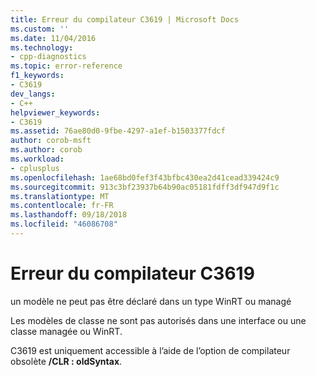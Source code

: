 ```yaml
---
title: Erreur du compilateur C3619 | Microsoft Docs
ms.custom: ''
ms.date: 11/04/2016
ms.technology:
- cpp-diagnostics
ms.topic: error-reference
f1_keywords:
- C3619
dev_langs:
- C++
helpviewer_keywords:
- C3619
ms.assetid: 76ae80d0-9fbe-4297-a1ef-b1503377fdcf
author: corob-msft
ms.author: corob
ms.workload:
- cplusplus
ms.openlocfilehash: 1ae68bd0fef3f43bfbc430ea2d41cead339424c9
ms.sourcegitcommit: 913c3bf23937b64b90ac05181fdff3df947d9f1c
ms.translationtype: MT
ms.contentlocale: fr-FR
ms.lasthandoff: 09/18/2018
ms.locfileid: "46086708"
---
```

# <a name="compiler-error-c3619"></a>Erreur du compilateur C3619

un modèle ne peut pas être déclaré dans un type WinRT ou managé

Les modèles de classe ne sont pas autorisés dans une interface ou une classe managée ou WinRT.

C3619 est uniquement accessible à l’aide de l’option de compilateur obsolète **/CLR : oldSyntax**.
